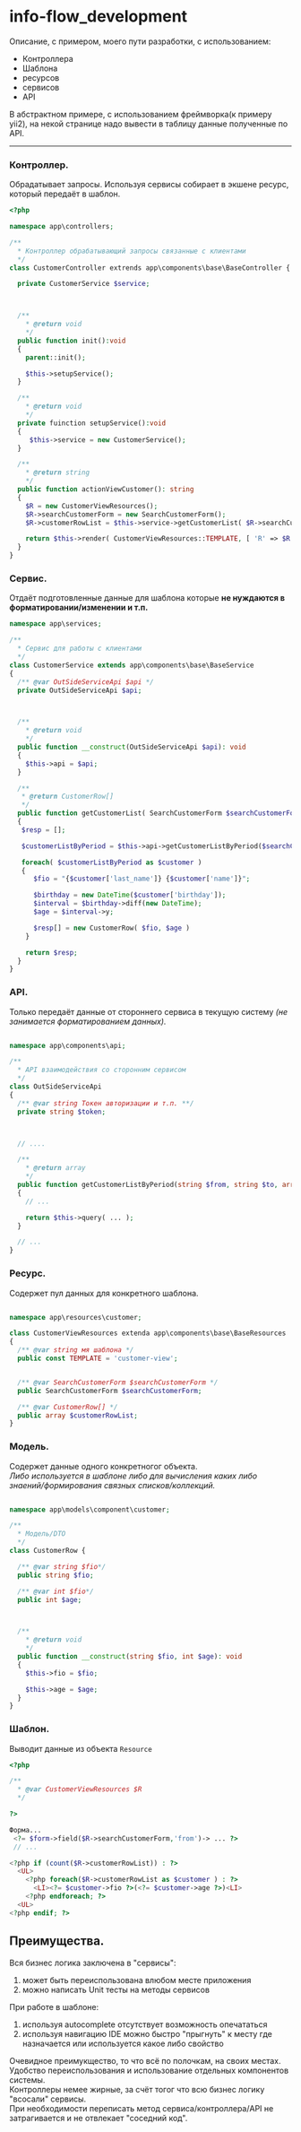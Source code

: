 # info-flow_development

Описание, с примером, моего пути разработки, с использованием:
 - Контроллера
 - Шаблона
 - ресурсов
 - сервисов
 - API

В абстрактном примере, c использованием фреймворка(к примеру yii2), на некой странице надо вывести в таблицу данные полученные по API.

_____

### Контроллер.  
Обрадатывает запросы. Используя сервисы собирает в экшене ресурс, который передаёт в шаблон.
```php
<?php

namespace app\controllers;

/**
  * Контроллер обрабатывающий запросы связанные с клиентами
  */
class CustomerController extrends app\components\base\BaseController {

  private CustomerService $service;



  /**
    * @return void
    */
  public function init():void
  {
    parent::init();

    $this->setupService();
  }

  /**
    * @return void
    */
  private fuinction setupService():void
  {
     $this->service = new CustomerService();
  }

  /**
    * @return string
    */
  public function actionViewCustomer(): string
  {
    $R = new CustomerViewResources();
    $R->searchCustomerForm = new SearchCustomerForm();
    $R->customerRowList = $this->service->getCustomerList( $R->searchCustomerForm );

    return $this->render( CustomerViewResources::TEMPLATE, [ 'R' => $R ] );
  }
}
```

### Сервис.  
Отдаёт подготовленные данные для шаблона которые **не нуждаются в форматировании/изменении и т.п.**
```php
namespace app\services;

/**
  * Сервис для работы с клиентами
  */
class CustomerService extends app\components\base\BaseService
{
  /** @var OutSideServiceApi $api */
  private OutSideServiceApi $api;



  /**
    * @return void
    */
  public function __construct(OutSideServiceApi $api): void
  {
    $this->api = $api;
  }

  /**
   * @return CustomerRow[]
   */
  public function getCustomerList( SearchCustomerForm $searchCustomerForm ): array
  {
   $resp = [];

   $customerListByPeriod = $this->api->getCustomerListByPeriod($searchCustomerForm->from, $searchCustomerForm->to);

   foreach( $customerListByPeriod as $customer )
   {
      $fio = "{$customer['last_name']} {$customer['name']}";

      $birthday = new DateTime($customer['birthday']);
      $interval = $birthday->diff(new DateTime);
      $age = $interval->y;

      $resp[] = new CustomerRow( $fio, $age )
    }

    return $resp;
  }
}
```

### API.  
Только передаёт данные от стороннего сервиса в текущую систему _(не занимается форматированием данных)._
```php

namespace app\components\api;

/**
  * API взаимодействия со сторонним сервисом
  */
class OutSideServiceApi
{
  /** @var string Токен авторизации и т.п. **/
  private string $token;



  // ....

  /**
    * @return array
    */
  public function getCustomerListByPeriod(string $from, string $to, array $filtrer): array
  {
    // ...

    return $this->query( ... );
  }

  // ...
}

```

### Ресурс.  
Содержет пул данных для конкретного шаблона.
```php

namespace app\resources\customer;

class CustomerViewResources extenda app\components\base\BaseResources
{
  /** @var string мя шаблона */
  public const TEMPLATE = 'customer-view';


  /** @var SearchCustomerForm $searchCustomerForm */
  public SearchCustomerForm $searchCustomerForm;

  /** @var CustomerRow[] */
  public array $customerRowList;
}
```

### Модель.  
Cодержет данные одного конкретногог объекта.  
_Либо используется в шаблоне либо для вычисления каких либо знаений/формирования связных списков/коллекций._
```php

namespace app\models\component\customer;

/**
  * Модель/DTO
  */
class CustomerRow {

  /** @var string $fio*/
  public string $fio;

  /** @var int $fio*/
  public int $age;



  /**
    * @return void
    */
  public function __construct(string $fio, int $age): void
  {
    $this->fio = $fio;

    $this->age = $age;
  }
}
```

### Шаблон.  
Выводит данные из объекта `Resource`
```php
<?php

/**
  * @var CustomerViewResources $R
  */

?>

Форма...
 <?= $form->field($R->searchCustomerForm,'from')-> ... ?>
 // ...

<?php if (count($R->customerRowList)) : ?>
  <UL>
    <?php foreach($R->customerRowList as $customer ) : ?>
      <LI><?= $customer->fio ?>(<?= $customer->age ?>)<LI>
    <?php endforeach; ?>
  <UL>
<?php endif; ?>
```


## Преимущества.

Вся бизнес логика заключена в "сервисы":  
1. может быть переиспользована влюбом месте приложения  
2. можно написать Unit тесты на методы сервисов  

При работе в шаблоне:  
1. используя autocomplete отсутствует возможность опечататься  
2. используя навигацию IDE можно быстро "прыгнуть" к месту где назначается или используется какое либо свойство  


Очевидное преимукщество, то что всё по полочкам, на своих местах.  
Удобство переиспользования и использование отдельных компонентов системы.  
Контроллеры немее жирные, за счёт тогог что всю бизнес логику "всосали" сервисы.  
При необходимости переписать метод сервиса/контроллера/API не затрагивается и не отвлекает "соседний код".  
